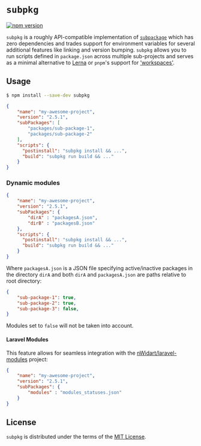 # `subpkg`

[![npm version](https://img.shields.io/npm/v/subpkg.svg)](https://www.npmjs.com/package/subpkg)

`subpkg` is a roughly API-compatible implementation of
[`subpackage`](https://github.com/dupski/subpackage) which has zero dependencies and trades support
for environment variables for several additional features like linking and version bumping. `subpkg`
allows you to run scripts defined in `package.json` across multiple sub-projects and serves as a
minimal alternative to [Lerna](https://github.com/lerna/lerna) or `pnpm`'s support for
['workspaces'](https://pnpm.js.org/en/workspaces).

## Usage

```sh
$ npm install --save-dev subpkg
```

```json
{
    "name": "my-awesome-project",
    "version": "2.5.1",
    "subPackages": [
        "packages/sub-package-1",
        "packages/sub-package-2"
    ],
    "scripts": {
      "postinstall": "subpkg install && ...",
      "build": "subpkg run build && ..."
    }
}
```

### Dynamic modules

```json
{
    "name": "my-awesome-project",
    "version": "2.5.1",
    "subPackages": {
        "dirA" : "packagesA.json",
        "dirB" : "packagesB.json"
    },
    "scripts": {
      "postinstall": "subpkg install && ...",
      "build": "subpkg run build && ..."
    }
}
```

Where `packagesA.json` is a JSON file specifying active/inactive packages in the directory `dirA`
and both `dirA` and `packagesA.json` are paths relative to root directory:

```json
{
    "sub-package-1": true,
    "sub-package-2": true,
    "sub-package-3": false,
}
```

Modules set to `false` will not be taken into account.

#### Laravel Modules

This feature allows for seamless integration with the
[nWidart/laravel-modules](https://github.com/nWidart/laravel-modules) project:

```json
{
    "name": "my-awesome-project",
    "version": "2.5.1",
    "subPackages": {
        "modules" : "modules_statuses.json"
    }
}
```

## License

`subpkg` is distributed under the terms of the [MIT License](LICENSE).

